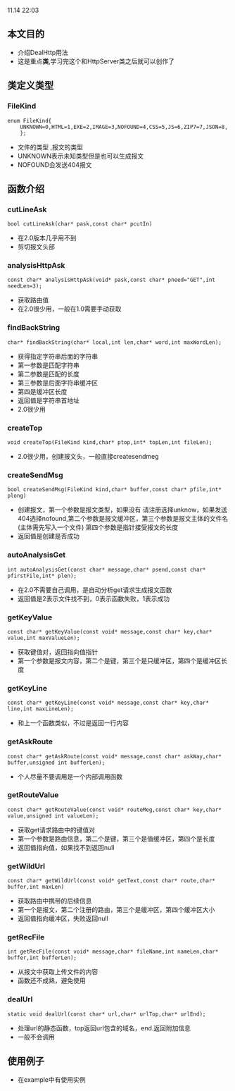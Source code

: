 11.14 22:03
## 本文目的
- 介绍DealHttp用法
- 这是重点**类**,学习完这个和HttpServer类之后就可以创作了 
## 类定义类型
### FileKind
```
enum FileKind{
	UNKNOWN=0,HTML=1,EXE=2,IMAGE=3,NOFOUND=4,CSS=5,JS=6,ZIP7=7,JSON=8,
	};
```
- 文件的类型 ,报文的类型 
- UNKNOWN表示未知类型但是也可以生成报文
- NOFOUND会发送404报文 
## 函数介绍
### cutLineAsk
```
bool cutLineAsk(char* pask,const char* pcutIn)
``` 
- 在2.0版本几乎用不到 
- 剪切报文头部
### analysisHttpAsk
```
const char* analysisHttpAsk(void* pask,const char* pneed="GET",int needLen=3);
``` 
- 获取路由值
- 在2.0很少用，一般在1.0需要手动获取
### findBackString
```
char* findBackString(char* local,int len,char* word,int maxWordLen);
``` 
- 获得指定字符串后面的字符串
- 第一参数是匹配字符串
- 第二参数是匹配的长度
- 第三参数是后面字符串缓冲区
- 第四是缓冲区长度
- 返回值是字符串首地址
- 2.0很少用
### createTop
```
void createTop(FileKind kind,char* ptop,int* topLen,int fileLen);
``` 
- 2.0很少用，创建报文头，一般直接createsendmeg
### createSendMsg
```
bool createSendMsg(FileKind kind,char* buffer,const char* pfile,int* plong)
``` 
- 创建报文，第一个参数是报文类型，如果没有 请注册选择unknow，如果发送404选择nofound,第二个参数是报文缓冲区，第三个参数是报文主体的文件名(主体需先写入一个文件)
第四个参数是指针接受报文的长度
- 返回值是创建是否成功
### autoAnalysisGet
```
int autoAnalysisGet(const char* message,char* psend,const char* pfirstFile,int* plen);
``` 
- 在2.0不需要自己调用，是自动分析get请求生成报文函数
- 返回值是2表示文件找不到，0表示函数失败，1表示成功
### getKeyValue
```
const char* getKeyValue(const void* message,const char* key,char* value,int maxValueLen);
``` 
- 获取键值对，返回指向值指针
- 第一个参数是报文内容，第二个是键，第三个是只缓冲区，第四个是缓冲区长度
### getKeyLine
```
const char* getKeyLine(const void* message,const char* key,char* line,int maxLineLen);
``` 
- 和上一个函数类似，不过是返回一行内容
### getAskRoute
```
const char* getAskRoute(const void* message,const char* askWay,char* buffer,unsigned int bufferLen);
``` 
- 个人尽量不要调用是一个内部调用函数
### getRouteValue
```
const char* getRouteValue(const void* routeMeg,const char* key,char* value,unsigned int valueLen);
``` 
- 获取get请求路由中的键值对
- 第一个参数是路由信息，第二个是键，第三个是值缓冲区，第四个是长度
- 返回值指向值，如果找不到返回null
### getWildUrl
```
const char* getWildUrl(const void* getText,const char* route,char* buffer,int maxLen)
``` 
- 获取路由中携带的后续信息
- 第一个是报文，第二个注册的路由，第三个是缓冲区，第四个缓冲区大小
- 返回值指向缓冲区，失败返回null
### getRecFile
```
int getRecFile(const void* message,char* fileName,int nameLen,char* buffer,int bufferLen);
``` 
- 从报文中获取上传文件的内容
- 函数还不成熟，避免使用
### dealUrl
```
static void dealUrl(const char* url,char* urlTop,char* urlEnd);
``` 
- 处理url的静态函数，top返回url包含的域名，end.返回附加信息
- 一般不会调用
## 使用例子
- 在example中有使用实例
